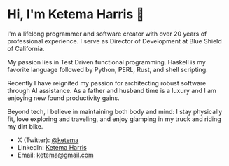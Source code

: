 # Hi, I'm Ketema Harris 👋

I'm a lifelong programmer and software creator with over 20 years of professional experience.  I serve as Director of Development at Blue Shield of California.

My passion lies in Test Driven functional programming.  Haskell is my favorite language followed by Python, PERL, Rust, and shell scripting.

Recently I have reignited my passion for architecting robust software through AI assistance.  As a father and husband time is a luxury and I am enjoying new found productivity gains.

Beyond tech, I believe in maintaining both body and mind: I stay physically fit, love exploring and traveling, and enjoy glamping in my truck and riding my dirt bike.


- X (Twitter): [@ketema](https://twitter.com/ketema)
- LinkedIn: [Ketema Harris](https://www.linkedin.com/in/ketema)
- Email: ketema@gmail.com

<!-- Let's connect and build something amazing! -->
